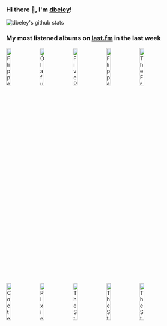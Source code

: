 ### Hi there 👋, I'm [dbeley](https://dbeley.ovh/en)!

![dbeley's github stats](https://github-readme-stats.vercel.app/api?username=dbeley)

### My most listened albums on [last.fm](https://www.last.fm/user/d_beley) in the last week

[<img src='https://lastfm.freetls.fastly.net/i/u/300x300/9518e4bc0822ca4747e99f453c5f2b3d.png' width='16%' height='16%' alt='Flippers Guitar - CAMERA TALK'>](https://www.last.fm/music/flipper%2527s%2bguitar/camera%2btalk)&nbsp;
[<img src='https://lastfm.freetls.fastly.net/i/u/300x300/4750be3130784dd293181e9676dbd9c0.png' width='16%' height='16%' alt='Ólafur Arnalds - Eulogy for Evolution'>](https://www.last.fm/music/%25c3%2593lafur%2barnalds/eulogy%2bfor%2bevolution)&nbsp;
[<img src='https://lastfm.freetls.fastly.net/i/u/300x300/5a0bb9a5b63bc4ebf4ca55b3aed0d880.png' width='16%' height='16%' alt='Five Pebbles - forgetmenot'>](https://www.last.fm/music/five%2bpebbles/forgetmenot)&nbsp;
[<img src='https://lastfm.freetls.fastly.net/i/u/300x300/b8aac4bf04964f398acacc407c9dea6a.png' width='16%' height='16%' alt='Flippers Guitar - DOCTOR HEADS WORLD TOWER'>](https://www.last.fm/music/flipper%2527s%2bguitar/doctor%2bhead%2527s%2bworld%2btower)&nbsp;
[<img src='https://lastfm.freetls.fastly.net/i/u/300x300/8ea4dad3c3614770bca41a29c2e53b3d.png' width='16%' height='16%' alt='The Fratellis - Costello Music'>](https://www.last.fm/music/the%2bfratellis/costello%2bmusic)&nbsp;
<br>
[<img src='https://lastfm.freetls.fastly.net/i/u/300x300/350066babb80493fc9fa9b63dd40086d.png' width='16%' height='16%' alt='Cocteau Twins - Heaven or Las Vegas'>](https://www.last.fm/music/cocteau%2btwins/heaven%2bor%2blas%2bvegas)&nbsp;
[<img src='https://lastfm.freetls.fastly.net/i/u/300x300/1bf90967af1652891af13afb16300ab5.jpg' width='16%' height='16%' alt='Pixies - Bossanova'>](https://www.last.fm/music/pixies/bossanova)&nbsp;
[<img src='https://lastfm.freetls.fastly.net/i/u/300x300/f07a5a1e86624b3cb8ec76543b9863d7.png' width='16%' height='16%' alt='The Stone Roses - The Stone Roses'>](https://www.last.fm/music/the%2bstone%2broses/the%2bstone%2broses)&nbsp;
[<img src='https://lastfm.freetls.fastly.net/i/u/300x300/80f256e56b1043cdbb99da3ac4dd69a0.png' width='16%' height='16%' alt='The Strokes - Is This It'>](https://www.last.fm/music/the%2bstrokes/is%2bthis%2bit)&nbsp;
[<img src='https://lastfm.freetls.fastly.net/i/u/300x300/a9c961c8da0d4427b7d7a4018738f5df.png' width='16%' height='16%' alt='The Strokes - Room on Fire'>](https://www.last.fm/music/the%2bstrokes/room%2bon%2bfire)&nbsp;
<br>
